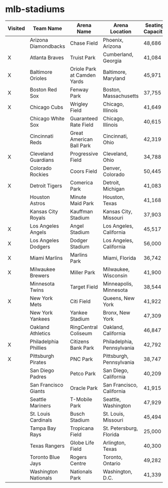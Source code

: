 # mlb-stadiums

| Visited | Team Name	| Arena Name	| Arena Location	| Seating Capacity	| Opening Year | 
|---------|-----------|-------------|-----------------|-------------------|--------------|
| | Arizona Diamondbacks | Chase Field | Phoenix, Arizona | 48,686 | 1998 | 
| X | Atlanta Braves | Truist Park | Cumberland, Georgia | 41,084 | 2017 | 
| X | Baltimore Orioles | Oriole Park at Camden Yards | Baltimore, Maryland | 45,971 | 1992 | 
| X | Boston Red Sox | Fenway Park | Boston, Massachusetts | 37,755 | 1912 |
| X | Chicago Cubs | Wrigley Field | Chicago, Illinois | 41,649 | 1914 |
| | Chicago White Sox | Guaranteed Rate Field | Chicago, Illinois | 40,615 | 1991 |
| | Cincinnati Reds | Great American Ball Park | Cincinnati, Ohio | 42,319 | 2003 |
| X | Cleveland Guardians | Progressive Field | Cleveland, Ohio | 34,788 | 1994 |
| | Colorado Rockies | Coors Field | Denver, Colorado | 50,445 | 1995 |
| X | Detroit Tigers | Comerica Park | Detroit, Michigan | 41,083 | 2000 |
| | Houston Astros | Minute Maid Park | Houston, Texas | 41,168 | 2000 |
| | Kansas City Royals | Kauffman Stadium | Kansas City, Missouri | 37,903 | 1973 |
| X | Los Angeles Angels | Angel Stadium | Los Angeles, California | 45,517 | 1966 |
| X | Los Angeles Dodgers | Dodger Stadium | Los Angeles, California | 56,000 | 1962 |
| X | Miami Marlins | Marlins Park | Miami, Florida | 36,742 | 2012 |
| X | Milwaukee Brewers | Miller Park | Milwaukee, Wisconsin | 41,900 | 2001 |
| | Minnesota Twins | Target Field | Minneapolis, Minnesota | 38,544 | 2010 |
| X | New York Mets | Citi Field | Queens, New York | 41,922 | 2009 |
| | New York Yankees | Yankee Stadium | Bronx, New York | 47,309 | 2009 |
| | Oakland Athletics | RingCentral Coliseum | Oakland, California | 46,847 | 1966 |
| X | Philadelphia Phillies | Citizens Bank Park | Philadelphia, Pennsylvania | 42,792 | 2004 |
| X | Pittsburgh Pirates | PNC Park | Pittsburgh, Pennsylvania | 38,747 | 2001 |
| | San Diego Padres | Petco Park | San Diego, California | 40,209 | 2004 |
| | San Francisco Giants | Oracle Park | San Francisco, California | 41,915 | 2000 |
| | Seattle Mariners | T-Mobile Park | Seattle, Washington | 47,929 | 1999 |
| | St. Louis Cardinals | Busch Stadium | St. Louis, Missouri | 45,494 | 2006 |
| | Tampa Bay Rays | Tropicana Field | St. Petersburg, Florida | 25,000 | 1990 |
| | Texas Rangers | Globe Life Field | Arlington, Texas | 40,300 | 2020 |
| | Toronto Blue Jays | Rogers Centre | Toronto, Ontario | 49,282 | 1989 |
| | Washington Nationals | Nationals Park | Washington, D.C. | 41,339 | 2008 |
